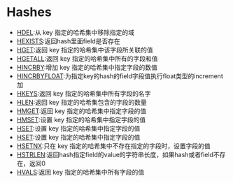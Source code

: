 #   Hashes

-   [HDEL](http://www.redis.cn/commands/hdel.html):从 key 指定的哈希集中移除指定的域
-   [HEXISTS](http://www.redis.cn/commands/hexists.html):返回hash里面field是否存在
-   [HGET](http://www.redis.cn/commands/hget.html):返回 key 指定的哈希集中该字段所关联的值
-   [HGETALL](http://www.redis.cn/commands/hgetall.html):返回 key 指定的哈希集中所有的字段和值
-   [HINCRBY](http://www.redis.cn/commands/hincrby.html):增加 key 指定的哈希集中指定字段的数值
-   [HINCRBYFLOAT](http://www.redis.cn/commands/hincrbyfloat.html):为指定key的hash的field字段值执行float类型的increment加
-   [HKEYS](http://www.redis.cn/commands/hkeys.html):返回 key 指定的哈希集中所有字段的名字
-   [HLEN](http://www.redis.cn/commands/hlen.html):返回 key 指定的哈希集包含的字段的数量
-   [HMGET](http://www.redis.cn/commands/hmget.html):返回 key 指定的哈希集中指定字段的值
-   [HMSET](http://www.redis.cn/commands/hmset.html):设置 key 指定的哈希集中指定字段的值
-   [HSET](http://www.redis.cn/commands/hset.html):设置 key 指定的哈希集中指定字段的值
-   [HSET](http://www.redis.cn/commands/hset.html):设置 key 指定的哈希集中指定字段的值
-   [HSETNX](http://www.redis.cn/commands/hsetnx.html):只在 key 指定的哈希集中不存在指定的字段时，设置字段的值
-   [HSTRLEN](http://www.redis.cn/commands/hstrlen.html):返回hash指定field的value的字符串长度，如果hash或者field不存在，返回0
-   [HVALS](http://www.redis.cn/commands/hvals.html):返回 key 指定的哈希集中所有字段的值
